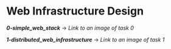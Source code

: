 # Web Infrastructure Design

***0-simple_web_stack*** -> *Link to an image of task 0*

***1-distributed_web_infrastructure*** -> *Link to an image of task 1*
